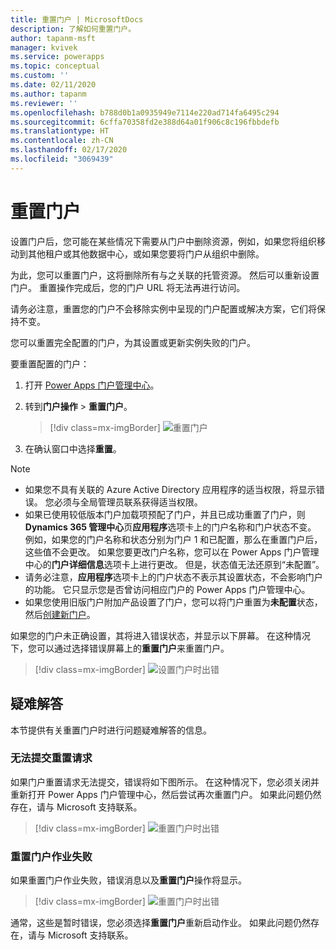 ```yaml
---
title: 重置门户 | MicrosoftDocs
description: 了解如何重置门户。
author: tapanm-msft
manager: kvivek
ms.service: powerapps
ms.topic: conceptual
ms.custom: ''
ms.date: 02/11/2020
ms.author: tapanm
ms.reviewer: ''
ms.openlocfilehash: b788d0b1a0935949e7114e220ad714fa6495c294
ms.sourcegitcommit: 6cffa70358fd2e388d64a01f906c8c196fbbdefb
ms.translationtype: HT
ms.contentlocale: zh-CN
ms.lasthandoff: 02/17/2020
ms.locfileid: "3069439"
---
```

# <a name="reset-a-portal"></a>重置门户

设置门户后，您可能在某些情况下需要从门户中删除资源，例如，如果您将组织移动到其他租户或其他数据中心，或如果您要将门户从组织中删除。

为此，您可以重置门户，这将删除所有与之关联的托管资源。 然后可以重新设置门户。 重置操作完成后，您的门户 URL 将无法再进行访问。

请务必注意，重置您的门户不会移除实例中呈现的门户配置或解决方案，它们将保持不变。

您可以重置完全配置的门户，为其设置或更新实例失败的门户。

要重置配置的门户：

1.  打开 [Power Apps 门户管理中心](admin-overview.md)。

2.  转到**门户操作** > **重置门户**。

    > [!div class=mx-imgBorder]
    > ![重置门户](../media/reset-portal.png "重置门户")

3.  在确认窗口中选择**重置**。

> [!NOTE]
> - 如果您不具有关联的 Azure Active Directory 应用程序的适当权限，将显示错误。 您必须与全局管理员联系获得适当权限。
> - 如果已使用较低版本门户加载项预配了门户，并且已成功重置了门户，则 **Dynamics 365 管理中心**页**应用程序**选项卡上的门户名称和门户状态不变。 例如，如果您的门户名称和状态分别为门户 1 和已配置，那么在重置门户后，这些值不会更改。 如果您要更改门户名称，您可以在 Power Apps 门户管理中心的**门户详细信息**选项卡上进行更改。 但是，状态值无法还原到“未配置”。
> - 请务必注意，**应用程序**选项卡上的门户状态不表示其设置状态，不会影响门户的功能。 它只显示您是否曾访问相应门户的 Power Apps 门户管理中心。
> - 如果您使用旧版门户附加产品设置了门户，您可以将门户重置为**未配置**状态，然后[创建新门户](../provision-portal-add-on.md)。
 
如果您的门户未正确设置，其将进入错误状态，并显示以下屏幕。 在这种情况下，您可以通过选择错误屏幕上的**重置门户**来重置门户。

> [!div class=mx-imgBorder]
> ![设置门户时出错](../media/provision-portal-error.png "设置门户时出错")

## <a name="troubleshooting"></a>疑难解答

本节提供有关重置门户时进行问题疑难解答的信息。

### <a name="reset-request-could-not-be-submitted"></a>无法提交重置请求

如果门户重置请求无法提交，错误将如下图所示。 在这种情况下，您必须关闭并重新打开 Power Apps 门户管理中心，然后尝试再次重置门户。 如果此问题仍然存在，请与 Microsoft 支持联系。

> [!div class=mx-imgBorder]
> ![重置门户时出错](../media/reset-portal-request-error.png "重置门户时出错")

### <a name="reset-portal-job-fails"></a>重置门户作业失败

如果重置门户作业失败，错误消息以及**重置门户**操作将显示。

> [!div class=mx-imgBorder]
> ![重置门户时出错](../media/reset-portal-error.png "重置门户时出错")

通常，这些是暂时错误，您必须选择**重置门户**重新启动作业。 如果此问题仍然存在，请与 Microsoft 支持联系。

